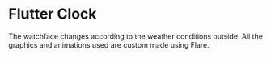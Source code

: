 # Flutter Clock

The watchface changes according to the weather conditions outside. 
All the graphics and animations used are custom made using Flare.
